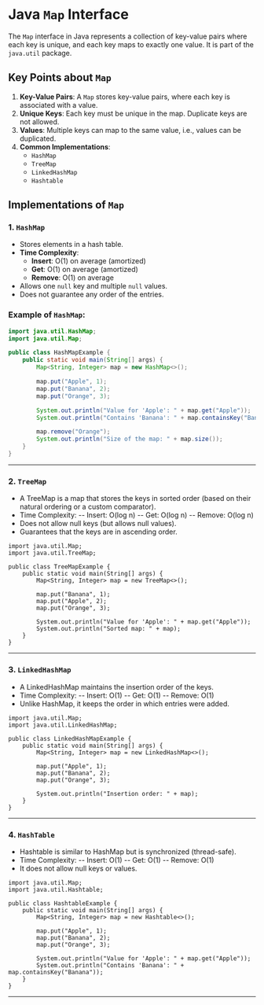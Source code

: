 # Java `Map` Interface

The `Map` interface in Java represents a collection of key-value pairs where each key is unique, and each key maps to exactly one value. It is part of the `java.util` package.

## Key Points about `Map`
1. **Key-Value Pairs**: A `Map` stores key-value pairs, where each key is associated with a value.
2. **Unique Keys**: Each key must be unique in the map. Duplicate keys are not allowed.
3. **Values**: Multiple keys can map to the same value, i.e., values can be duplicated.
4. **Common Implementations**: 
    - `HashMap`
    - `TreeMap`
    - `LinkedHashMap`
    - `Hashtable`

## Implementations of `Map`

### 1. `HashMap`
- Stores elements in a hash table.
- **Time Complexity**: 
  - **Insert**: O(1) on average (amortized)
  - **Get**: O(1) on average (amortized)
  - **Remove**: O(1) on average
- Allows one `null` key and multiple `null` values.
- Does not guarantee any order of the entries.

### Example of `HashMap`:

```java
import java.util.HashMap;
import java.util.Map;

public class HashMapExample {
    public static void main(String[] args) {
        Map<String, Integer> map = new HashMap<>();

        map.put("Apple", 1);
        map.put("Banana", 2);
        map.put("Orange", 3);

        System.out.println("Value for 'Apple': " + map.get("Apple"));
        System.out.println("Contains 'Banana': " + map.containsKey("Banana"));

        map.remove("Orange");
        System.out.println("Size of the map: " + map.size());
    }
}
```

---

### 2. `TreeMap`
- A TreeMap is a map that stores the keys in sorted order (based on their natural ordering or a custom comparator).
- Time Complexity:
-- Insert: O(log n)
-- Get: O(log n)
-- Remove: O(log n)
- Does not allow null keys (but allows null values).
- Guarantees that the keys are in ascending order.

```
import java.util.Map;
import java.util.TreeMap;

public class TreeMapExample {
    public static void main(String[] args) {
        Map<String, Integer> map = new TreeMap<>();

        map.put("Banana", 1);
        map.put("Apple", 2);
        map.put("Orange", 3);

        System.out.println("Value for 'Apple': " + map.get("Apple"));
        System.out.println("Sorted map: " + map);
    }
}
```

---

### 3. `LinkedHashMap`
- A LinkedHashMap maintains the insertion order of the keys.
- Time Complexity:
-- Insert: O(1)
-- Get: O(1)
-- Remove: O(1)
- Unlike HashMap, it keeps the order in which entries were added.

```
import java.util.Map;
import java.util.LinkedHashMap;

public class LinkedHashMapExample {
    public static void main(String[] args) {
        Map<String, Integer> map = new LinkedHashMap<>();

        map.put("Apple", 1);
        map.put("Banana", 2);
        map.put("Orange", 3);

        System.out.println("Insertion order: " + map);
    }
}
```

---

### 4. `HashTable`
- Hashtable is similar to HashMap but is synchronized (thread-safe).
- Time Complexity:
-- Insert: O(1)
-- Get: O(1)
-- Remove: O(1)
- It does not allow null keys or values.

```
import java.util.Map;
import java.util.Hashtable;

public class HashtableExample {
    public static void main(String[] args) {
        Map<String, Integer> map = new Hashtable<>();

        map.put("Apple", 1);
        map.put("Banana", 2);
        map.put("Orange", 3);

        System.out.println("Value for 'Apple': " + map.get("Apple"));
        System.out.println("Contains 'Banana': " + map.containsKey("Banana"));
    }
}
```

---
